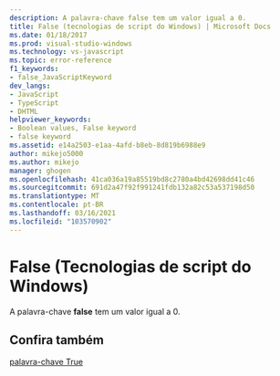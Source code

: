 ```yaml
---
description: A palavra-chave false tem um valor igual a 0.
title: False (tecnologias de script do Windows) | Microsoft Docs
ms.date: 01/18/2017
ms.prod: visual-studio-windows
ms.technology: vs-javascript
ms.topic: error-reference
f1_keywords:
- false_JavaScriptKeyword
dev_langs:
- JavaScript
- TypeScript
- DHTML
helpviewer_keywords:
- Boolean values, False keyword
- false keyword
ms.assetid: e14a2503-e1aa-4afd-b8eb-8d819b6988e9
author: mikejo5000
ms.author: mikejo
manager: ghogen
ms.openlocfilehash: 41ca036a19a85519bd8c2780a4bd42698dd41c46
ms.sourcegitcommit: 691d2a47f92f991241fdb132a82c53a537198d50
ms.translationtype: MT
ms.contentlocale: pt-BR
ms.lasthandoff: 03/16/2021
ms.locfileid: "103570902"
---
```

# <a name="false-windows-script-technologies"></a>False (Tecnologias de script do Windows)
A palavra-chave **false** tem um valor igual a 0.  
  
## <a name="see-also"></a>Confira também  
 [palavra-chave True](../../javascript/misc/true-keyword.md)
